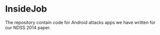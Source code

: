InsideJob
=========

The repository contain code for Android attacks apps we have written for our NDSS 2014 paper.
